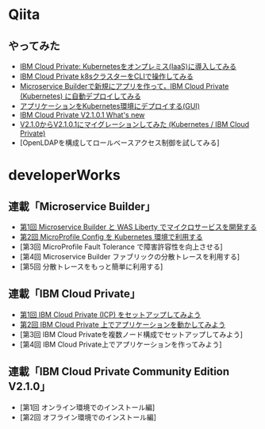 # Qiita
## やってみた
- [IBM Cloud Private: Kubernetesをオンプレミス(IaaS)に導入してみる](https://qiita.com/capsmalt/items/d15055ab3cb423d2d7ae)
- [IBM Cloud Private k8sクラスターをCLIで操作してみる](https://qiita.com/capsmalt/items/9f282ce26c58873e22b6)
- [Microservice Builderで新規にアプリを作って，IBM Cloud Private (Kubernetes) に自動デプロイしてみる](https://qiita.com/capsmalt/items/3a03d1f01534aece1b0c)
- [アプリケーションをKubernetes環境にデプロイする(GUI)](https://qiita.com/capsmalt/items/461533dfa2e699d8e1fd)
- [IBM Cloud Private V2.1.0.1 What's new](https://qiita.com/capsmalt/items/6cbbbeb7aac707d753c4)
- [V2.1.0からV2.1.0.1にマイグレーションしてみた (Kubernetes / IBM Cloud Private)](https://qiita.com/capsmalt/items/b5ed3204f484b479cf39)
- [OpenLDAPを構成してロールベースアクセス制御を試してみる]

# developerWorks
## 連載「Microservice Builder」
- [第1回 Microservice Builder と WAS Liberty でマイクロサービスを開発する](http://www.ibm.com/developerworks/jp/websphere/library/icp/msb_introduction/1.html)
- [第2回 MicroProfile Config を Kubernetes 環境で利用する](https://www.ibm.com/developerworks/jp/websphere/library/icp/msb_introduction/2.html)
- [第3回 MicroProfile Fault Tolerance で障害許容性を向上させる]
- [第4回 Microservice Builder ファブリックの分散トレースを利用する]
- [第5回 分散トレースをもっと簡単に利用する]

## 連載「IBM Cloud Private」
- [第1回 IBM Cloud Private (ICP) をセットアップしてみよう](https://www.ibm.com/developerworks/jp/websphere/library/icp/icp_introduction/1.html)
- [第2回 IBM Cloud Private 上でアプリケーションを動かしてみよう](http://www.ibm.com/developerworks/jp/websphere/library/icp/icp_introduction/2.html)
- [第3回 IBM Cloud Privateを複数ノード構成でセットアップしてみよう]
- [第4回 IBM Cloud Private上でアプリケーションを作ってみよう]

## 連載「IBM Cloud Private Community Edition V2.1.0」
- [第1回 オンライン環境でのインストール編]
- [第2回 オフライン環境でのインストール編]
